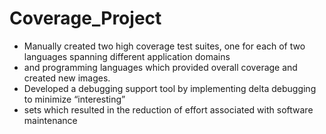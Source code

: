 # Coverage_Project
- Manually created two high coverage test suites, one for each of two languages spanning different application domains
- and programming languages which provided overall coverage and created new images. 
- Developed a debugging support tool by implementing delta debugging to minimize “interesting”
- sets which resulted in the reduction of effort associated with software maintenance
